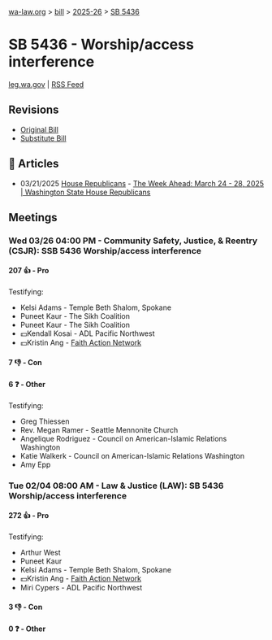 [wa-law.org](/) > [bill](/bill/) > [2025-26](/bill/2025-26/) > [SB 5436](/bill/2025-26/sb/5436/)

# SB 5436 - Worship/access interference
[leg.wa.gov](https://app.leg.wa.gov/billsummary?BillNumber=5436&Year=2025&Initiative=false) | [RSS Feed](./rss.xml)

## Revisions
* [Original Bill](1/)
* [Substitute Bill](S/)

## 📰 Articles
* 03/21/2025 [House Republicans](/org/house_republicans/) - [The Week Ahead: March 24 - 28, 2025 | Washington State House Republicans](https://houserepublicans.wa.gov/week/the-week-ahead-march-24-28-2025/#:~:text=SB%205436)

## Meetings
### Wed 03/26 04:00 PM - Community Safety, Justice, & Reentry (CSJR): SSB 5436 Worship/access interference
#### 207 👍 - Pro
Testifying:
* Kelsi Adams - Temple Beth Shalom, Spokane
* Puneet Kaur - The Sikh Coalition
* Puneet Kaur - The Sikh Coalition
* 💵Kendall Kosai - ADL Pacific Northwest
* 💵Kristin Ang - [Faith Action Network](/org/faith_action_network/)

#### 7 👎 - Con

#### 6 ❓ - Other
Testifying:
* Greg Thiessen
* Rev. Megan Ramer - Seattle Mennonite Church
* Angelique Rodriguez - Council on American-Islamic Relations Washington
* Katie Walkerk - Council on American-Islamic Relations Washington
* Amy Epp

### Tue 02/04 08:00 AM - Law & Justice (LAW): SB 5436 Worship/access interference
#### 272 👍 - Pro
Testifying:
* Arthur West
* Puneet Kaur
* Kelsi Adams - Temple Beth Shalom, Spokane
* 💵Kristin Ang - [Faith Action Network](/org/faith_action_network/)
* Miri Cypers - ADL Pacific Northwest

#### 3 👎 - Con

#### 0 ❓ - Other
